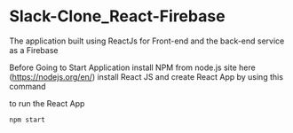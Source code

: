 # Slack-Clone_React-Firebase
The application built using ReactJs for Front-end and the back-end service as a Firebase

Before Going to Start Application install NPM from node.js site here (https://nodejs.org/en/)
install React JS
and create React App by using this command 

to run the React App

`npm start`
